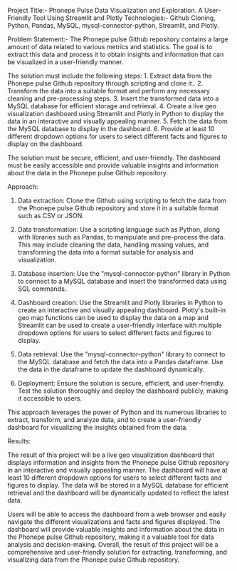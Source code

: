 Project Title:-
  Phonepe Pulse Data Visualization and Exploration. A User-Friendly Tool Using Streamlit and Plotly
Technologies:-
  Github Cloning, Python, Pandas, MySQL, mysql-connector-python, Streamlit, and Plotly.

Problem Statement:-
  The Phonepe pulse Github repository contains a large amount of data related to various metrics and statistics. 
  The goal is to extract this data and process it to obtain
  insights and information that can be visualized in a user-friendly manner.
  
  The solution must include the following steps:
    1. Extract data from the Phonepe pulse Github repository through scripting and
    clone it..
    2. Transform the data into a suitable format and perform any necessary cleaning
    and pre-processing steps.
    3. Insert the transformed data into a MySQL database for efficient storage and
    retrieval.
    4. Create a live geo visualization dashboard using Streamlit and Plotly in Python
    to display the data in an interactive and visually appealing manner.
    5. Fetch the data from the MySQL database to display in the dashboard.
    6. Provide at least 10 different dropdown options for users to select different
    facts and figures to display on the dashboard.
    
  The solution must be secure, efficient, and user-friendly. The dashboard must be
  easily accessible and provide valuable insights and information about the data in the
  Phonepe pulse Github repository.

Approach:

  1. Data extraction: Clone the Github using scripting to fetch the data from the
  Phonepe pulse Github repository and store it in a suitable format such as CSV
  or JSON.

  2. Data transformation: Use a scripting language such as Python, along with
  libraries such as Pandas, to manipulate and pre-process the data. This may
  include cleaning the data, handling missing values, and transforming the data
  into a format suitable for analysis and visualization.

  3. Database insertion: Use the "mysql-connector-python" library in Python to
  connect to a MySQL database and insert the transformed data using SQL
  commands.
  
  4. Dashboard creation: Use the Streamlit and Plotly libraries in Python to create
  an interactive and visually appealing dashboard. Plotly's built-in geo map
  functions can be used to display the data on a map and Streamlit can be used
  to create a user-friendly interface with multiple dropdown options for users to
  select different facts and figures to display.

  5. Data retrieval: Use the "mysql-connector-python" library to connect to the
  MySQL database and fetch the data into a Pandas dataframe. Use the data in
  the dataframe to update the dashboard dynamically.

  6. Deployment: Ensure the solution is secure, efficient, and user-friendly. Test
  the solution thoroughly and deploy the dashboard publicly, making it
  accessible to users.

  This approach leverages the power of Python and its numerous libraries to extract,
  transform, and analyze data, and to create a user-friendly dashboard for visualizing
  the insights obtained from the data.

Results:

  The result of this project will be a live geo visualization dashboard that displays
  information and insights from the Phonepe pulse Github repository in an interactive
  and visually appealing manner. The dashboard will have at least 10 different
  dropdown options for users to select different facts and figures to display. The data
  will be stored in a MySQL database for efficient retrieval and the dashboard will be
  dynamically updated to reflect the latest data.
  
  Users will be able to access the dashboard from a web browser and easily navigate
  the different visualizations and facts and figures displayed. The dashboard will
  provide valuable insights and information about the data in the Phonepe pulse
  Github repository, making it a valuable tool for data analysis and decision-making.
  Overall, the result of this project will be a comprehensive and user-friendly solution
  for extracting, transforming, and visualizing data from the Phonepe pulse Github
  repository.

